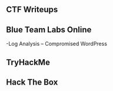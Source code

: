 ## **CTF Writeups**

## **Blue Team Labs Online**

 -Log Analysis – Compromised WordPress

## **TryHackMe**


## **Hack The Box**

